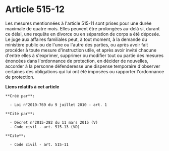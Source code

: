 # Article 515-12

Les mesures mentionnées à l'article 515-11 sont prises pour une durée maximale de quatre mois. Elles peuvent être prolongées
au-delà si, durant ce délai, une requête en divorce ou en séparation de corps a été déposée. Le juge aux affaires familiales
peut, à tout moment, à la demande du ministère public ou de l'une ou l'autre des parties, ou après avoir fait procéder à
toute mesure d'instruction utile, et après avoir invité chacune d'entre elles à s'exprimer, supprimer ou modifier tout ou
partie des mesures énoncées dans l'ordonnance de protection, en décider de nouvelles, accorder à la personne défenderesse une
dispense temporaire d'observer certaines des obligations qui lui ont été imposées ou rapporter l'ordonnance de protection.

**Liens relatifs à cet article**

	**Créé par**:

	  - Loi n°2010-769 du 9 juillet 2010 - art. 1

	**Cité par**:

	  - Décret n°2015-282 du 11 mars 2015 (V)
	  - Code civil - art. 515-13 (VD)

	**Cite**:

	  - Code civil - art. 515-11
